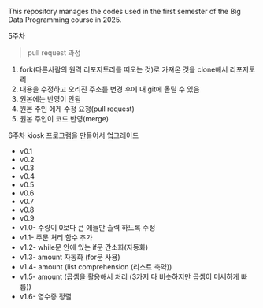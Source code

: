 This repository manages the codes used in the first semester of the Big Data Programming course in 2025.

5주차
>pull request 과정
1. fork(다른사람의 원격 리포지토리를 떠오는 것)로 가져온 것을 clone해서 리포지토리 
2. 내용을 수정하고 오리진 주소를 변경 후에 내 git에 올릴 수 있음  
3. 원본에는 반영이 안됨 
4. 원본 주인 에게 수정 요청(pull request) 
5. 원본 주인이 코드 반영(merge)



6주차
kiosk 프로그램을 만들어서 업그레이드
* v0.1
* v0.2
* v0.3
* v0.4
* v0.5
* v0.6
* v0.7
* v0.8
* v0.9
* v1.0- 수량이 0보다 큰 애들만 출력 하도록 수정
* v1.1- 주문 처리 함수 추가
* v1.2- while문 안에 있는 if문 간소화(자동화)
* v1.3- amount 자동화 (for문 사용)
* v1.4- amount (list comprehension (리스트 축약))
* v1.5- amount (곱셈을 활용해서 처리 (3가지 다 비슷하지만 곱셈이 미세하게 빠름))
* v1.6- 영수증 정렬